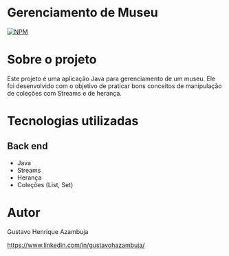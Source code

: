 

# Gerenciamento de Museu 
[![NPM](https://img.shields.io/npm/l/react)](https://github.com/devsuperior/sds1-wmazoni/blob/master/LICENSE) 

# Sobre o projeto

Este projeto é uma aplicação Java para gerenciamento de um museu. Ele foi desenvolvido com o objetivo de praticar bons conceitos de manipulação de coleções com Streams e de herança.


# Tecnologias utilizadas
## Back end
- Java
- Streams
- Herança
- Coleções (List, Set)
  

# Autor

Gustavo Henrique Azambuja

https://www.linkedin.com/in/gustavohazambuja/

